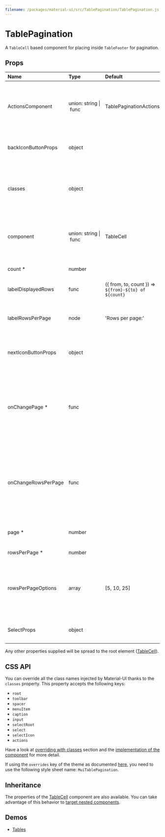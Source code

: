 ```yaml
---
filename: /packages/material-ui/src/TablePagination/TablePagination.js
---
```


<!--- This documentation is automatically generated, do not try to edit it. -->

# TablePagination

A `TableCell` based component for placing inside `TableFooter` for pagination.

## Props

| Name | Type | Default | Description |
|:-----|:-----|:--------|:------------|
| <span class="prop-name">ActionsComponent</span> | <span class="prop-type">union:&nbsp;string&nbsp;&#124;<br>&nbsp;func<br> | <span class="prop-default">TablePaginationActions</span> | The component used for displaying the actions. Either a string to use a DOM element or a component. |
| <span class="prop-name">backIconButtonProps</span> | <span class="prop-type">object |  | Properties applied to the back arrow `IconButton` component. |
| <span class="prop-name">classes</span> | <span class="prop-type">object |  | Override or extend the styles applied to the component. See [CSS API](#css-api) below for more details. |
| <span class="prop-name">component</span> | <span class="prop-type">union:&nbsp;string&nbsp;&#124;<br>&nbsp;func<br> | <span class="prop-default">TableCell</span> | The component used for the root node. Either a string to use a DOM element or a component. |
| <span class="prop-name required">count *</span> | <span class="prop-type">number |  | The total number of rows. |
| <span class="prop-name">labelDisplayedRows</span> | <span class="prop-type">func | <span class="prop-default">({ from, to, count }) => `${from}-${to} of ${count}`</span> | Customize the displayed rows label. |
| <span class="prop-name">labelRowsPerPage</span> | <span class="prop-type">node | <span class="prop-default">'Rows per page:'</span> | Customize the rows per page label. Invoked with a `{ from, to, count, page }` object. |
| <span class="prop-name">nextIconButtonProps</span> | <span class="prop-type">object |  | Properties applied to the next arrow `IconButton` element. |
| <span class="prop-name required">onChangePage *</span> | <span class="prop-type">func |  | Callback fired when the page is changed.<br><br>**Signature:**<br>`function(event: object, page: number) => void`<br>*event:* The event source of the callback<br>*page:* The page selected |
| <span class="prop-name">onChangeRowsPerPage</span> | <span class="prop-type">func |  | Callback fired when the number of rows per page is changed.<br><br>**Signature:**<br>`function(event: object) => void`<br>*event:* The event source of the callback |
| <span class="prop-name required">page *</span> | <span class="prop-type">number |  | The zero-based index of the current page. |
| <span class="prop-name required">rowsPerPage *</span> | <span class="prop-type">number |  | The number of rows per page. |
| <span class="prop-name">rowsPerPageOptions</span> | <span class="prop-type">array | <span class="prop-default">[5, 10, 25]</span> | Customizes the options of the rows per page select field. If less than two options are available, no select field will be displayed. |
| <span class="prop-name">SelectProps</span> | <span class="prop-type">object |  | Properties applied to the rows per page `Select` element. |

Any other properties supplied will be spread to the root element ([TableCell](/api/table-cell)).

## CSS API

You can override all the class names injected by Material-UI thanks to the `classes` property.
This property accepts the following keys:
- `root`
- `toolbar`
- `spacer`
- `menuItem`
- `caption`
- `input`
- `selectRoot`
- `select`
- `selectIcon`
- `actions`

Have a look at [overriding with classes](/customization/overrides#overriding-with-classes) section
and the [implementation of the component](https://github.com/mui-org/material-ui/tree/master/packages/material-ui/src/TablePagination/TablePagination.js)
for more detail.

If using the `overrides` key of the theme as documented
[here](/customization/themes#customizing-all-instances-of-a-component-type),
you need to use the following style sheet name: `MuiTablePagination`.

## Inheritance

The properties of the [TableCell](/api/table-cell) component are also available.
You can take advantage of this behavior to [target nested components](/guides/api#spread).

## Demos

- [Tables](/demos/tables)

